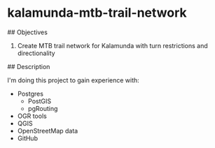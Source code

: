 # kalamunda-mtb-trail-network

## Objectives

1. Create MTB trail network for Kalamunda with turn restrictions and directionality


## Description

I'm doing this project to gain experience with:

- Postgres
  - PostGIS
  - pgRouting
- OGR tools
- QGIS
- OpenStreetMap data
- GitHub
